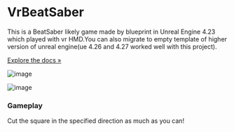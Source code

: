# VrBeatSaber
This is a BeatSaber likely game made by blueprint in Unreal Engine 4.23 which played with vr HMD.You can also migrate to empty template of higher version of unreal engine(ue 4.26 and 4.27 worked well with this project).

[Explore the docs »]()


![image](https://user-images.githubusercontent.com/42806831/156479425-2ae66b74-60ad-407b-b4f5-a90449212b22.png)

![image](https://user-images.githubusercontent.com/42806831/156479686-90099374-a229-4c5f-8970-dc6b13bd4fcf.png)

### Gameplay
Cut the square in the specified direction as much as you can!



